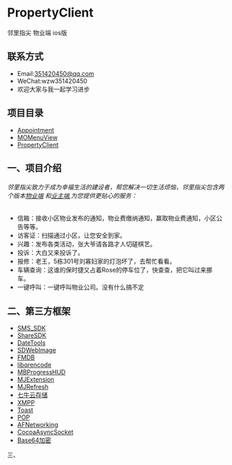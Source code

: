 # PropertyClient
邻里指尖 物业端 ios版

## 联系方式 
* Email:351420450@qq.com
* WeChat:wzw351420450 
* 欢迎大家与我一起学习进步

## 项目目录
* [Appointment](https://github.com/MoPellet/Appointment)
* [MOMenuView](https://github.com/MoPellet/MOMenuView)
* [PropertyClient](https://github.com/MoPellet/PropertyClient) 

一、项目介绍 
-----------
###### 邻里指尖致力于成为幸福生活的建设者，帮您解决一切生活烦恼，邻里指尖包含两个版本[物业端](https://github.com/MoPellet/PropertyClient) 和[业主端](https://github.com/MoPellet/PropertyOwnerClient),为您提供更贴心的服务：
* 信箱：接收小区物业发布的通知，物业费缴纳通知，赢取物业费通知，小区公告等等。
* 访客证：扫描通过小区，让您安全到家。
* 兴趣：发布各类活动，张大爷请各路才人切磋棋艺。
* 投诉：大白又来投诉了。
* 报修：老王，5栋301号刘寡妇家的灯泡坏了，去帮忙看看。
* 车辆查询：这谁的保时捷又占着Rose的停车位了，快查查，把它叫过来挪车。
* 一键呼叫：一键呼叫物业公司。没有什么搞不定

二、第三方框架
-------------
* [SMS_SDK](http://sms.mob.com/#/sms)
* [ShareSDK](http://sms.mob.com/#/downloadDetail/ShareSDK/ios)
* [DateTools]()
* [SDWebImage]()
* [FMDB]()
* [libqrencode]()
* [MBProgressHUD]()
* [MJExtension]()
* [MJRefresh]()
* [七牛云存储]()
* [XMPP]()
* [Toast]()
* [POP]()
* [AFNetworking]()
* [CocoaAsyncSocket]()
* [Base64加密]()

三、


  
